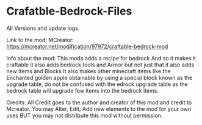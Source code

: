 # Crafatble-Bedrock-Files
All Versions and update logs.

Link to the mod: 
MCreator: https://mcreator.net/modification/97972/craftable-bedrock-mod

Info about the mod: 
This mods adds a recipe for bedrock
And so it makes it craftable it also adds bedrock tools
and Armor but not just that it also adds new Items and Blocks
It also makes other minecraft items like the Enchanted golden apple 
obtainable by using a special block known as the upgrade table, 
do not be confused with the edrock upgrade table as the bedrock table 
will upgrade few items into the bedrock items.




Credits:
All Credit goes to the author and creator of this mod and credit to Mcreator.
You may Alter, Edit, Add new elements to the mod for your own uses BUT you may not distribute this mod without permission.
